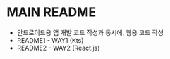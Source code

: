 # MAIN README

* 안드로이드용 앱 개발 코드 작성과 동시에, 웹용 코드 작성
* README1 - WAY1 (Kts)
* README2 - WAY2 (React.js)
